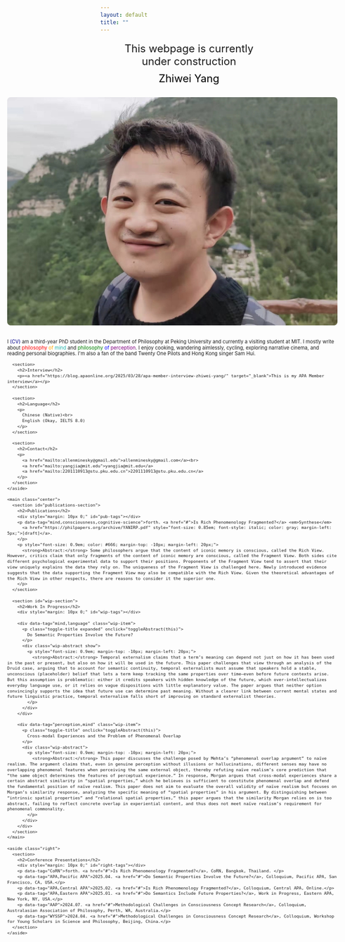 ```yaml
---
layout: default
title: ""
---
```

<html lang="en">
<head>
  <meta charset="UTF-8" />
  <meta name="viewport" content="width=device-width, initial-scale=1.0"/>
  <style>
    * {
      box-sizing: border-box;
    }

    html, body {
      margin: 0;
      padding: 0;
      font-family: 'Georgia', serif;
      overflow-x: hidden;
      font-size: 16.5px;
    }

    a {
      text-decoration: none;
      color: darkblue;
    }

    a:hover {
      text-decoration: underline;
    }

    .container {
      display: flex;
      width: 100vw;
      padding-left: 10px;
      padding-right: 10px;
      gap: 20px;
      transform: translateX(-220px) scale(0.8);
      transform-origin: top left;
    }

    .left,
    .center,
    .right {
      padding-top: 10px;
      padding-bottom: 10px;
    }

    .left {
      flex: 1;
      min-width: 220px;
    }

    .center {
      flex: 2;
      min-width: 400px;
    }

    .right {
      flex: 1.2;
      min-width: 250px;
    }

    img.profile-photo {
      max-width: 100%;
      height: auto;
      border-radius: 10px;
      margin-bottom: 20px;
    }

    section {
      margin-bottom: 30px;
    }

    @media screen and (max-width: 900px) {
      .container {
        flex-direction: column;
        padding-left: 10px;
        padding-right: 10px;
      }

      .left, .center, .right {
        width: 100%;
      }

      .center {
        min-width: auto;
      }
    }

    .toggle-title {
      cursor: pointer;
      font-weight: 500;
      display: flex;
      align-items: center;
      gap: 8px;
      font-size: 1em;
      color: #666;
      transition: color 0.2s ease;
      user-select: none;
      position: relative;
      padding-left: 20px;
    }

    .toggle-title:hover {
      color: #000;
    }

    .toggle-title::before {
      content: '›';
      position: absolute;
      left: 0;
      top: 50%;
      transform: translateY(-50%) rotate(0deg);
      font-size: 1.1em;
      color: #666;
      transition: transform 0.3s ease;
    }

    .toggle-title.expanded::before {
      transform: translateY(-50%) rotate(90deg);
    }

    .wip-abstract {
      max-height: 0;
      overflow: hidden;
      opacity: 0;
      color: #666;
      transition: max-height 0.5s ease, opacity 0.5s ease;
    }

    .wip-abstract.show {
      max-height: 1000px;
      opacity: 1;
    }
  </style>
</head>
<body>

  <div class="construction-banner" style="font-size: 24px; margin: 20px; text-align: center;">
    <span>This</span>
    <span>webpage</span>
    <span>is</span>
    <span>currently</span>
    <span>under</span>
    <span>construction</span>
  </div>

  <div style="font-size: 24px; margin-top: -10px; margin-bottom: 20px; text-align: center; color: black;">
    Zhiwei Yang
  </div>

  <div class="container">
    <aside class="left">
      <img src="https://github.com/pkuphil/zhiweiyang/blob/main/WechatIMG826.jpg?raw=true" alt="Profile Photo" class="profile-photo">
      <p>
        I <a href="#">(CV)</a> am a third-year PhD student in the Department of Philosophy at Peking University and currently a visiting student at MIT. I mostly write about 
        <span style="color: red;">philosophy</span> <span style="color: orange;">of</span> <span style="color: lightseagreen;">mind</span> and 
        <span style="color: green;">philosophy</span> <span style="color: blue;">of</span> <span style="color: purple;">perception</span>.
        I enjoy cooking, wandering aimlessly, cycling, exploring narrative cinema, and reading personal biographies. I'm also a fan of the band Twenty One Pilots and Hong Kong singer Sam Hui.
      </p>

      <section>
        <h2>Interview</h2>
        <p><a href="https://blog.apaonline.org/2025/03/28/apa-member-interview-zhiwei-yang/" target="_blank">This is my APA Member interview</a></p>
      </section>

      <section>
        <h2>Language</h2>
        <p>
          Chinese (Native)<br>
          English (Okay, IELTS 8.0)
        </p>
      </section>

      <section>
        <h2>Contact</h2>
        <p>
          <a href="mailto:allenminesky@gmail.edu">allenminesky@gmail.com</a><br>
          <a href="mailto:yangjia@mit.edu">yangjia@mit.edu</a>
          <a href="mailto:2201110913@stu.pku.edu.cn">2201110913@stu.pku.edu.cn</a>
        </p>
      </section>
    </aside>

    <main class="center">
      <section id="publications-section">
        <h2>Publications</h2>
        <div style="margin: 10px 0;" id="pub-tags"></div>
        <p data-tag="mind,consciousness,cognitive-science">forth. <a href="#">Is Rich Phenomenology Fragmented?</a> <em>Synthese</em>
          <a href="https://philpapers.org/archive/YANIRP.pdf" style="font-size: 0.85em; font-style: italic; color: gray; margin-left: 5px;">[draft]</a>.
        </p>
        <p style="font-size: 0.9em; color: #666; margin-top: -10px; margin-left: 20px;">
          <strong>Abstract:</strong> Some philosophers argue that the content of iconic memory is conscious, called the Rich View. However, critics claim that only fragments of the content of iconic memory are conscious, called the Fragment View. Both sides cite different psychological experimental data to support their positions. Proponents of the Fragment View tend to assert that their view uniquely explains the data they rely on. The uniqueness of the Fragment View is challenged here. Newly introduced evidence suggests that the data supporting the Fragment View may also be compatible with the Rich View. Given the theoretical advantages of the Rich View in other respects, there are reasons to consider it the superior one.
        </p>
      </section>

      <section id="wip-section">
        <h2>Work In Progress</h2>
        <div style="margin: 10px 0;" id="wip-tags"></div>

        <div data-tag="mind,language" class="wip-item">
          <p class="toggle-title expanded" onclick="toggleAbstract(this)">
            Do Semantic Properties Involve the Future?
          </p>
          <div class="wip-abstract show">
            <p style="font-size: 0.9em; margin-top: -10px; margin-left: 20px;">
              <strong>Abstract:</strong> Temporal externalism claims that a term’s meaning can depend not just on how it has been used in the past or present, but also on how it will be used in the future. This paper challenges that view through an analysis of the Druid case, arguing that to account for semantic continuity, temporal externalists must assume that speakers hold a stable, unconscious (placeholder) belief that lets a term keep tracking the same properties over time—even before future contexts arise. But this assumption is problematic: either it credits speakers with hidden knowledge of the future, which over-intellectualizes everyday language use, or it relies on vague dispositions with little explanatory value. The paper argues that neither option convincingly supports the idea that future use can determine past meaning. Without a clearer link between current mental states and future linguistic practice, temporal externalism falls short of improving on standard externalist theories.
            </p>
          </div>
        </div>

        <div data-tag="perception,mind" class="wip-item">
          <p class="toggle-title" onclick="toggleAbstract(this)">
            Cross-modal Experiences and the Problem of Phenomenal Overlap
          </p>
          <div class="wip-abstract">
            <p style="font-size: 0.9em; margin-top: -10px; margin-left: 20px;">
              <strong>Abstract:</strong> This paper discusses the challenge posed by Mehta’s “phenomenal overlap argument” to naïve realism. The argument claims that, even in genuine perception without illusions or hallucinations, different senses may have no overlapping phenomenal features when perceiving the same external object, thereby refuting naïve realism’s core prediction that “the same object determines the features of perceptual experience.” In response, Morgan argues that cross-modal experiences share a certain abstract similarity in “spatial properties,” which he believes is sufficient to constitute phenomenal overlap and defend the fundamental position of naïve realism. This paper does not aim to evaluate the overall validity of naïve realism but focuses on Morgan’s similarity response, analyzing the specific meaning of “spatial properties” in his argument. By distinguishing between “intrinsic spatial properties” and “relational spatial properties,” this paper argues that the similarity Morgan relies on is too abstract, failing to reflect concrete overlap in experiential content, and thus does not meet naïve realism’s requirement for phenomenal commonality.
            </p>
          </div>
        </div>
      </section>
    </main>

    <aside class="right">
      <section>
        <h2>Conference Presentations</h2>
        <div style="margin: 10px 0;" id="right-tags"></div>
        <p data-tag="CoRN">forth. <a href="#">Is Rich Phenomenology Fragmented?</a>, CoRN, Bangkok, Thailand. </p>
        <p data-tag="APA,Pacific APA">2025.04. <a href="#">Do Semantic Properties Involve the Future?</a>, Colloquium, Pacific APA, San Francisco, CA, USA.</p>
        <p data-tag="APA,Central APA">2025.02. <a href="#">Is Rich Phenomenology Fragmented?</a>, Colloquium, Central APA, Online.</p>
        <p data-tag="APA,Eastern APA">2025.01. <a href="#">Do Semantics Include Future Properties?</a>, Work in Progress, Eastern APA, New York, NY, USA.</p>
        <p data-tag="AAP">2024.07. <a href="#">Methodological Challenges in Consciousness Concept Research</a>, Colloquium, Australasian Association of Philosophy, Perth, WA, Australia.</p>
        <p data-tag="WYSSP">2024.04. <a href="#">Methodological Challenges in Consciousness Concept Research</a>, Colloquium, Workshop for Young Scholars in Science and Philosophy, Beijing, China.</p>
      </section>
    </aside>
  </div>

  <script>
    document.addEventListener("DOMContentLoaded", () => {
      setupTagFilters('right', ['APA', 'Pacific APA', 'Central APA', 'Eastern APA', 'AAP', 'CoRN', 'WYSSP'], '.right');
      setupTagFilters('pub', ['mind', 'consciousness', 'cognitive-science'], '#publications-section');
      setupTagFilters('wip', ['mind', 'language', 'perception'], '#wip-section');
    });

    function setupTagFilters(sectionId, tags, scopeSelector) {
      const container = document.querySelector(`#${sectionId}-tags`);
      const items = document.querySelectorAll(`${scopeSelector} [data-tag]`);
      const counts = {};

      items.forEach(item => {
        const tagList = item.dataset.tag.split(',');
        tagList.forEach(tag => {
          counts[tag] = (counts[tag] || 0) + 1;
        });
      });

      container.innerHTML = `<strong>Filter:</strong> <button onclick="filterByTag('${sectionId}', 'all', '${scopeSelector}')">All (${items.length})</button>`;

      tags.forEach(tag => {
        const btn = document.createElement('button');
        btn.textContent = `${tag} (${counts[tag] || 0})`;
        btn.setAttribute('onclick', `filterByTag('${sectionId}', '${tag}', '${scopeSelector}')`);
        container.appendChild(btn);
      });
    }

    function filterByTag(sectionId, tag, scopeSelector) {
      const items = document.querySelectorAll(`${scopeSelector} [data-tag]`);
      items.forEach(item => {
        const tags = item.dataset.tag.split(',');
        item.style.display = tag === 'all' || tags.includes(tag) ? 'block' : 'none';
      });
    }

    function toggleAbstract(element) {
      const abstract = element.nextElementSibling;
      const isVisible = abstract.classList.contains('show');
      element.classList.toggle('expanded', !isVisible);
      abstract.classList.toggle('show', !isVisible);
    }
  </script>

</body>
</html>
